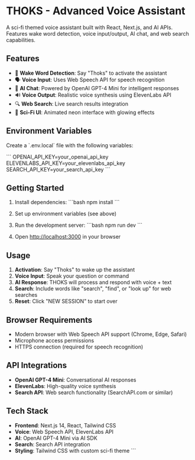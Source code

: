 # THOKS - Advanced Voice Assistant

A sci-fi themed voice assistant built with React, Next.js, and AI APIs. Features wake word detection, voice input/output, AI chat, and web search capabilities.

## Features

- 🎤 **Wake Word Detection**: Say "Thoks" to activate the assistant
- 🗣️ **Voice Input**: Uses Web Speech API for speech recognition
- 🤖 **AI Chat**: Powered by OpenAI GPT-4 Mini for intelligent responses
- 🔊 **Voice Output**: Realistic voice synthesis using ElevenLabs API
- 🔍 **Web Search**: Live search results integration
- 🎨 **Sci-Fi UI**: Animated neon interface with glowing effects

## Environment Variables

Create a \`.env.local\` file with the following variables:

\`\`\`
OPENAI_API_KEY=your_openai_api_key
ELEVENLABS_API_KEY=your_elevenlabs_api_key
SEARCH_API_KEY=your_search_api_key
\`\`\`

## Getting Started

1. Install dependencies:
\`\`\`bash
npm install
\`\`\`

2. Set up environment variables (see above)

3. Run the development server:
\`\`\`bash
npm run dev
\`\`\`

4. Open [http://localhost:3000](http://localhost:3000) in your browser

## Usage

1. **Activation**: Say "Thoks" to wake up the assistant
2. **Voice Input**: Speak your question or command
3. **AI Response**: THOKS will process and respond with voice + text
4. **Search**: Include words like "search", "find", or "look up" for web searches
5. **Reset**: Click "NEW SESSION" to start over

## Browser Requirements

- Modern browser with Web Speech API support (Chrome, Edge, Safari)
- Microphone access permissions
- HTTPS connection (required for speech recognition)

## API Integrations

- **OpenAI GPT-4 Mini**: Conversational AI responses
- **ElevenLabs**: High-quality voice synthesis
- **Search API**: Web search functionality (SearchAPI.com or similar)

## Tech Stack

- **Frontend**: Next.js 14, React, Tailwind CSS
- **Voice**: Web Speech API, ElevenLabs API
- **AI**: OpenAI GPT-4 Mini via AI SDK
- **Search**: Search API integration
- **Styling**: Tailwind CSS with custom sci-fi theme
\`\`\`
